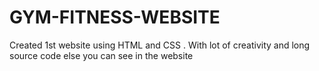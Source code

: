 # GYM-FITNESS-WEBSITE
Created 1st website using HTML and CSS . With lot of creativity and long source code  else you can see in the website
